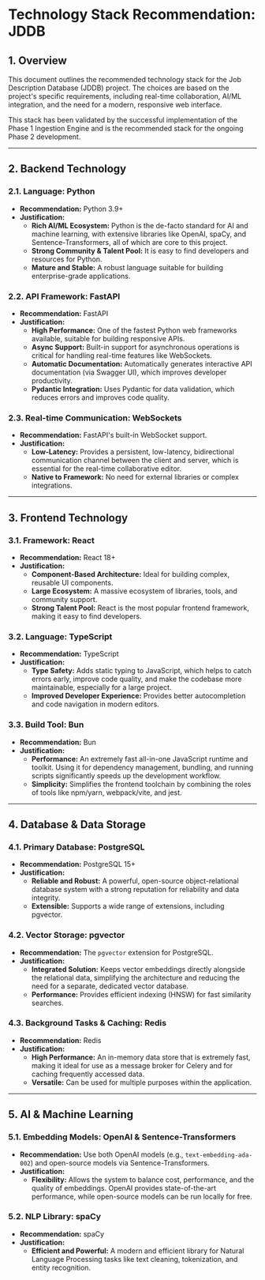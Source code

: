 # Technology Stack Recommendation: JDDB

## 1. Overview

This document outlines the recommended technology stack for the Job Description Database (JDDB) project. The choices are based on the project's specific requirements, including real-time collaboration, AI/ML integration, and the need for a modern, responsive web interface.

This stack has been validated by the successful implementation of the Phase 1 Ingestion Engine and is the recommended stack for the ongoing Phase 2 development.

---

## 2. Backend Technology

### 2.1. Language: Python
- **Recommendation:** Python 3.9+
- **Justification:**
    - **Rich AI/ML Ecosystem:** Python is the de-facto standard for AI and machine learning, with extensive libraries like OpenAI, spaCy, and Sentence-Transformers, all of which are core to this project.
    - **Strong Community & Talent Pool:** It is easy to find developers and resources for Python.
    - **Mature and Stable:** A robust language suitable for building enterprise-grade applications.

### 2.2. API Framework: FastAPI
- **Recommendation:** FastAPI
- **Justification:**
    - **High Performance:** One of the fastest Python web frameworks available, suitable for building responsive APIs.
    - **Async Support:** Built-in support for asynchronous operations is critical for handling real-time features like WebSockets.
    - **Automatic Documentation:** Automatically generates interactive API documentation (via Swagger UI), which improves developer productivity.
    - **Pydantic Integration:** Uses Pydantic for data validation, which reduces errors and improves code quality.

### 2.3. Real-time Communication: WebSockets
- **Recommendation:** FastAPI's built-in WebSocket support.
- **Justification:**
    - **Low-Latency:** Provides a persistent, low-latency, bidirectional communication channel between the client and server, which is essential for the real-time collaborative editor.
    - **Native to Framework:** No need for external libraries or complex integrations.

---

## 3. Frontend Technology

### 3.1. Framework: React
- **Recommendation:** React 18+
- **Justification:**
    - **Component-Based Architecture:** Ideal for building complex, reusable UI components.
    - **Large Ecosystem:** A massive ecosystem of libraries, tools, and community support.
    - **Strong Talent Pool:** React is the most popular frontend framework, making it easy to find developers.

### 3.2. Language: TypeScript
- **Recommendation:** TypeScript
- **Justification:**
    - **Type Safety:** Adds static typing to JavaScript, which helps to catch errors early, improve code quality, and make the codebase more maintainable, especially for a large project.
    - **Improved Developer Experience:** Provides better autocompletion and code navigation in modern editors.

### 3.3. Build Tool: Bun
- **Recommendation:** Bun
- **Justification:**
    - **Performance:** An extremely fast all-in-one JavaScript runtime and toolkit. Using it for dependency management, bundling, and running scripts significantly speeds up the development workflow.
    - **Simplicity:** Simplifies the frontend toolchain by combining the roles of tools like npm/yarn, webpack/vite, and jest.

---

## 4. Database & Data Storage

### 4.1. Primary Database: PostgreSQL
- **Recommendation:** PostgreSQL 15+
- **Justification:**
    - **Reliable and Robust:** A powerful, open-source object-relational database system with a strong reputation for reliability and data integrity.
    - **Extensible:** Supports a wide range of extensions, including pgvector.

### 4.2. Vector Storage: pgvector
- **Recommendation:** The `pgvector` extension for PostgreSQL.
- **Justification:**
    - **Integrated Solution:** Keeps vector embeddings directly alongside the relational data, simplifying the architecture and reducing the need for a separate, dedicated vector database.
    - **Performance:** Provides efficient indexing (HNSW) for fast similarity searches.

### 4.3. Background Tasks & Caching: Redis
- **Recommendation:** Redis
- **Justification:**
    - **High Performance:** An in-memory data store that is extremely fast, making it ideal for use as a message broker for Celery and for caching frequently accessed data.
    - **Versatile:** Can be used for multiple purposes within the application.

---

## 5. AI & Machine Learning

### 5.1. Embedding Models: OpenAI & Sentence-Transformers
- **Recommendation:** Use both OpenAI models (e.g., `text-embedding-ada-002`) and open-source models via Sentence-Transformers.
- **Justification:**
    - **Flexibility:** Allows the system to balance cost, performance, and the quality of embeddings. OpenAI provides state-of-the-art performance, while open-source models can be run locally for free.

### 5.2. NLP Library: spaCy
- **Recommendation:** spaCy
- **Justification:**
    - **Efficient and Powerful:** A modern and efficient library for Natural Language Processing tasks like text cleaning, tokenization, and entity recognition.